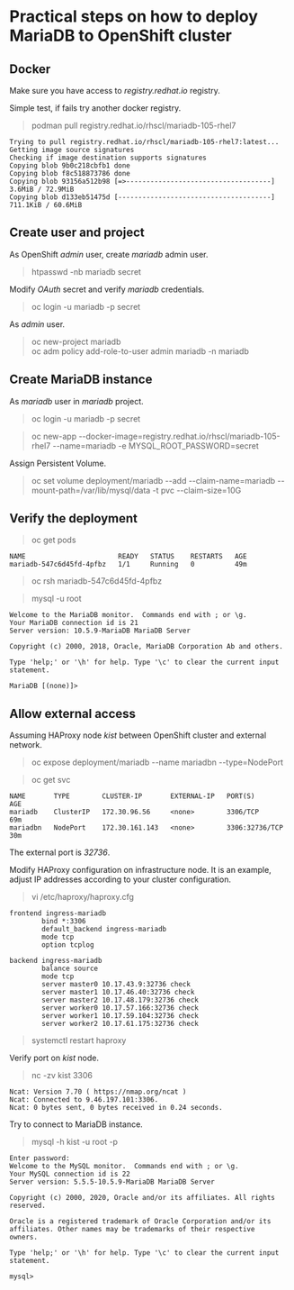# Practical steps on how to deploy MariaDB to OpenShift cluster

## Docker

Make sure you have access to *registry.redhat.io* registry. <br>

Simple test, if fails try another docker registry.<br>

> podman pull registry.redhat.io/rhscl/mariadb-105-rhel7
```
Trying to pull registry.redhat.io/rhscl/mariadb-105-rhel7:latest...
Getting image source signatures
Checking if image destination supports signatures
Copying blob 9b0c218cbfb1 done  
Copying blob f8c518873786 done  
Copying blob 93156a512b98 [=>------------------------------------] 3.6MiB / 72.9MiB
Copying blob d133eb51475d [--------------------------------------] 711.1KiB / 60.6MiB
```
## Create user and project

As OpenShift *admin* user, create *mariadb* admin user.<br>

> htpasswd -nb mariadb secret<br>

Modify *OAuth* secret and verify *mariadb* credentials.<br>

> oc login -u mariadb -p secret<br>

As *admin* user.

> oc new-project mariadb<br>
> oc adm policy add-role-to-user admin mariadb -n mariadb<br>

## Create MariaDB instance

As *mariadb* user in *mariadb* project.<br>

> oc login -u mariadb -p secret<br>

> oc new-app --docker-image=registry.redhat.io/rhscl/mariadb-105-rhel7  --name=mariadb  -e MYSQL_ROOT_PASSWORD=secret<br>

Assign Persistent Volume.<br>

> oc set volume deployment/mariadb --add  --claim-name=mariadb  --mount-path=/var/lib/mysql/data  -t pvc --claim-size=10G  

## Verify the deployment

> oc get pods
```
NAME                       READY   STATUS    RESTARTS   AGE
mariadb-547c6d45fd-4pfbz   1/1     Running   0          49m
```
> oc rsh mariadb-547c6d45fd-4pfbz<br>

> mysql -u root
```
Welcome to the MariaDB monitor.  Commands end with ; or \g.
Your MariaDB connection id is 21
Server version: 10.5.9-MariaDB MariaDB Server

Copyright (c) 2000, 2018, Oracle, MariaDB Corporation Ab and others.

Type 'help;' or '\h' for help. Type '\c' to clear the current input statement.

MariaDB [(none)]> 
```
## Allow external access

Assuming HAProxy node *kist* between OpenShift cluster and external network.<br>

> oc expose deployment/mariadb --name mariadbn --type=NodePort<br>

> oc get svc
```
NAME       TYPE        CLUSTER-IP       EXTERNAL-IP   PORT(S)          AGE
mariadb    ClusterIP   172.30.96.56     <none>        3306/TCP         69m
mariadbn   NodePort    172.30.161.143   <none>        3306:32736/TCP   30m
```

The external port is *32736*. 

Modify HAProxy configuration on infrastructure node. It is an example, adjust IP addresses according to your cluster configuration.<br>
> vi /etc/haproxy/haproxy.cfg<br>
```
frontend ingress-mariadb
        bind *:3306
        default_backend ingress-mariadb
        mode tcp
        option tcplog

backend ingress-mariadb
        balance source
        mode tcp
        server master0 10.17.43.9:32736 check
        server master1 10.17.46.40:32736 check
        server master2 10.17.48.179:32736 check
        server worker0 10.17.57.166:32736 check
        server worker1 10.17.59.104:32736 check
        server worker2 10.17.61.175:32736 check
```
> systemctl restart haproxy

Verify port on *kist* node.<br>
> nc -zv kist 3306
```
Ncat: Version 7.70 ( https://nmap.org/ncat )
Ncat: Connected to 9.46.197.101:3306.
Ncat: 0 bytes sent, 0 bytes received in 0.24 seconds.
```

Try to connect to MariaDB instance.<br>

>mysql -h kist -u root -p
```
Enter password: 
Welcome to the MySQL monitor.  Commands end with ; or \g.
Your MySQL connection id is 22
Server version: 5.5.5-10.5.9-MariaDB MariaDB Server

Copyright (c) 2000, 2020, Oracle and/or its affiliates. All rights reserved.

Oracle is a registered trademark of Oracle Corporation and/or its
affiliates. Other names may be trademarks of their respective
owners.

Type 'help;' or '\h' for help. Type '\c' to clear the current input statement.

mysql> 

```


